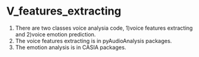 # V_features_extracting

1. There are two classes voice analysia code, 1)voice features extracting and 2)voice emotion prediction.
2. The voice features extracting is in pyAudioAnalysis packages.
3. The emotion analysis is in CASIA packages.

